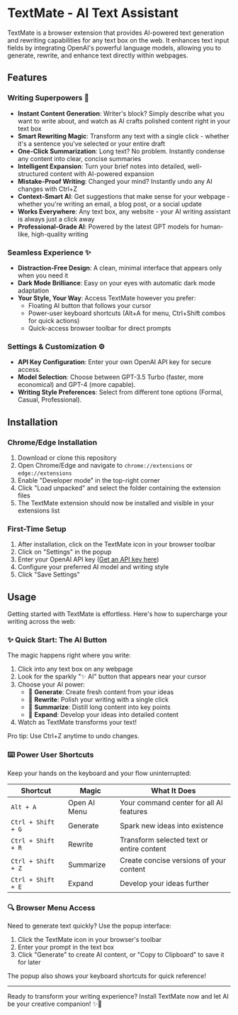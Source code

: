 # TextMate - AI Text Assistant

TextMate is a browser extension that provides AI-powered text generation and rewriting capabilities for any text box on the web. It enhances text input fields by integrating OpenAI's powerful language models, allowing you to generate, rewrite, and enhance text directly within webpages.

## Features

### Writing Superpowers 🚀

- **Instant Content Generation**: Writer's block? Simply describe what you want to write about, and watch as AI crafts polished content right in your text box
- **Smart Rewriting Magic**: Transform any text with a single click - whether it's a sentence you've selected or your entire draft
- **One-Click Summarization**: Long text? No problem. Instantly condense any content into clear, concise summaries
- **Intelligent Expansion**: Turn your brief notes into detailed, well-structured content with AI-powered expansion
- **Mistake-Proof Writing**: Changed your mind? Instantly undo any AI changes with Ctrl+Z
- **Context-Smart AI**: Get suggestions that make sense for your webpage - whether you're writing an email, a blog post, or a social update
- **Works Everywhere**: Any text box, any website - your AI writing assistant is always just a click away
- **Professional-Grade AI**: Powered by the latest GPT models for human-like, high-quality writing

### Seamless Experience ✨

- **Distraction-Free Design**: A clean, minimal interface that appears only when you need it
- **Dark Mode Brilliance**: Easy on your eyes with automatic dark mode adaptation
- **Your Style, Your Way**: Access TextMate however you prefer:
  - Floating AI button that follows your cursor
  - Power-user keyboard shortcuts (Alt+A for menu, Ctrl+Shift combos for quick actions)
  - Quick-access browser toolbar for direct prompts

### Settings & Customization ⚙️

- **API Key Configuration**: Enter your own OpenAI API key for secure access.
- **Model Selection**: Choose between GPT-3.5 Turbo (faster, more economical) and GPT-4 (more capable).
- **Writing Style Preferences**: Select from different tone options (Formal, Casual, Professional).

## Installation

### Chrome/Edge Installation

1. Download or clone this repository
2. Open Chrome/Edge and navigate to `chrome://extensions` or `edge://extensions`
3. Enable "Developer mode" in the top-right corner
4. Click "Load unpacked" and select the folder containing the extension files
5. The TextMate extension should now be installed and visible in your extensions list

### First-Time Setup

1. After installation, click on the TextMate icon in your browser toolbar
2. Click on "Settings" in the popup
3. Enter your OpenAI API key ([Get an API key here](https://platform.openai.com/account/api-keys))
4. Configure your preferred AI model and writing style
5. Click "Save Settings"

## Usage

Getting started with TextMate is effortless. Here's how to supercharge your writing across the web:

### ✨ Quick Start: The AI Button

The magic happens right where you write:

1. Click into any text box on any webpage
2. Look for the sparkly "✨ AI" button that appears near your cursor
3. Choose your AI power:
   - 🎨 **Generate**: Create fresh content from your ideas
   - 🔄 **Rewrite**: Polish your writing with a single click
   - 📝 **Summarize**: Distill long content into key points
   - 🚀 **Expand**: Develop your ideas into detailed content
4. Watch as TextMate transforms your text!

Pro tip: Use Ctrl+Z anytime to undo changes.

### ⌨️ Power User Shortcuts

Keep your hands on the keyboard and your flow uninterrupted:

| Shortcut | Magic | What It Does |
|----------|--------|-------------|
| `Alt + A` | Open AI Menu | Your command center for all AI features |
| `Ctrl + Shift + G` | Generate | Spark new ideas into existence |
| `Ctrl + Shift + R` | Rewrite | Transform selected text or entire content |
| `Ctrl + Shift + Z` | Summarize | Create concise versions of your content |
| `Ctrl + Shift + E` | Expand | Develop your ideas further |

### 🔍 Browser Menu Access

Need to generate text quickly? Use the popup interface:

1. Click the TextMate icon in your browser's toolbar
2. Enter your prompt in the text box
3. Click "Generate" to create AI content, or "Copy to Clipboard" to save it for later

The popup also shows your keyboard shortcuts for quick reference!



---

Ready to transform your writing experience? Install TextMate now and let AI be your creative companion! ✨🚀




